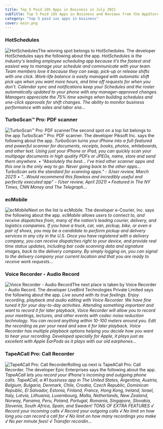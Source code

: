 ```yaml
---
title: Top 5 Paid iOS Apps in Business in July 2021
subTitle: Top 5 Paid iOS Apps in Business and Reviews from the AppStore in July 2021.
category: "top 5 paid ios apps in business"
cover: main.png
---
```


### HotSchedules

![HotSchedules](https://is4-ssl.mzstatic.com/image/thumb/Purple125/v4/d3/79/79/d37979ee-6dca-b55e-4bc6-348ee608ad5b/AppIcon-1x_U007emarketing-0-7-0-85-220.png/100x100bb.png)The winning spot belongs to HotSchedules. The developer HotSchedules says the following about the app. _HotSchedules is the industry's leading employee scheduling app because it’s the fastest and easiest way to manage your schedule and communicate with your team.    Team members love it because they can swap, pick-up or release shifts with one click. Work-life balance is easily managed with automatic shift pick ups when you want more hours, and time off requests for when you don’t.  Calendar sync and notifications keep your Schedules and the roster automatically updated to your phone with any manager-approved changes.  Managers appreciate the 75% time savings when building schedules and one-click approvals for shift changes.  The ability to monitor business performance with sales and labor sna_...

### TurboScan™ Pro: PDF scanner

![TurboScan™ Pro: PDF scanner](https://is5-ssl.mzstatic.com/image/thumb/Purple125/v4/b2/ba/66/b2ba66a1-0232-4b8a-5803-567ea6bb0933/AppIcon-0-1x_U007emarketing-0-7-0-85-220.png/100x100bb.png)The second spot on a top list belongs to the app TurboScan™ Pro: PDF scanner. The developer Piksoft Inc. says the following about the app. _TurboScan turns your iPhone into a full-featured and powerful scanner for documents, receipts, books, photos, whiteboards, and other text. Using just your iPhone or iPad, you can quickly scan your multipage documents in high quality PDFs or JPEGs, name, store and send them anywhere.  • “Absolutely the best... I've tried other scanner apps and this one is the only way to go. Never going back to the other apps… TurboScan sets the standard for scanning apps.” - (User review, March 2021)  • “…Would recommend this flawless and incredibly useful and perfectly executed app” - (User review, April 2021)  • Featured in The NY Times, CNN Money and The Telegraph_...

### ecMobile

![ecMobile](https://is2-ssl.mzstatic.com/image/thumb/Purple125/v4/44/d6/95/44d695d2-58c4-b2c1-abf3-3de903cf5327/AppIcon-0-0-1x_U007emarketing-0-0-0-5-0-0-sRGB-0-0-0-GLES2_U002c0-512MB-85-220-0-0.png/100x100bb.png)Next on the list is ecMobile. The developer e-Courier, Inc. says the following about the app. _ecMobile allows users to connect to, and receive dispatches from, many of the nation’s leading courier, delivery, and logistics companies.  If you have a truck, car, van, pickup, bike, or even a pair of shoes, you may be a candidate to perform pickup and delivery services in any city in the U.S.  Once you have registered with a delivery company, you can receive dispatches right to your device, and provide real time status updates, including bar code scanning data and signature images, back to the delivery company.  By simply logging on, you can signal to the delivery company your current location and that you are ready to receive work requests_...

### Voice Recorder - Audio Record

![Voice Recorder - Audio Record](https://is1-ssl.mzstatic.com/image/thumb/Purple123/v4/6d/e8/b8/6de8b807-554c-c378-a583-9a4c6e16db7d/AppIcon-1-0-0-1x_U007emarketing-0-0-0-7-0-0-85-220.png/100x100bb.png)The next place is taken by Voice Recorder - Audio Record. The developer LiveBird Technologies Private Limited says the following about the app. _Live sound with its true feelings. Enjoy recording, playback and audio editing with Voice Recorder. We have fine tuned it for your day-to-day activities. Attending something important and want to record it for later playback, Voice Recorder will allow you to record your meetings, lectures, and other events with codec noise reduction technology. You can record anything within 10-100 meters around you.  Edit the recording as per your need and save it for later playback. Voice Recorder has multiple playback options helping you decide how you want to hear your recording. Developed specially for Apple, it plays just as excellent with Apple EarPods as it plays with our old earphones_...

### TapeACall Pro: Call Recorder

![TapeACall Pro: Call Recorder](https://is5-ssl.mzstatic.com/image/thumb/Purple115/v4/74/f4/68/74f46893-43e4-a5e7-60b1-dc28c92f75ee/AppIcon-0-0-1x_U007emarketing-0-0-0-2-0-0-sRGB-0-0-0-GLES2_U002c0-512MB-85-220-0-0.png/100x100bb.png)Rolling up next is TapeACall Pro: Call Recorder. The developer Epic Enterprises says the following about the app. _TapeACall lets you record your iPhone's incoming and outgoing phone calls.   TapeACall, a #1 business app in The United States, Argentina, Austria, Belgium, Bulgaria, Denmark, Chile, Croatia, Czech Republic, Dominican Republic, El Salvador, Estonia, Finland, France, Hong Kong, Ireland, Israel, Italy, Latvia, Lithuania, Luxembourg, Malta, Netherlands, New Zealand, Norway, Panama, Peru, Poland, Portugal, Romania, Singapore, Slovakia, Slovenia, South Africa, Spain, and Sweden!  TONS OF EXTRA FEATURES  √ Record your incoming calls  √ Record your outgoing calls  √ No limit on how long you can record a call for  √ No limit on how many recordings you make  √ No per minute fees!  √ Transfer recordin_...

